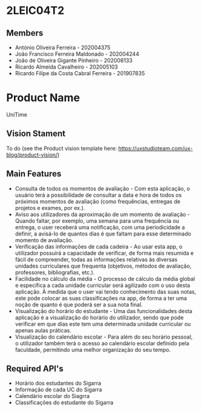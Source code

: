 # 2LEIC04T2

## Members

- António Oliveira Ferreira - 202004375
- João Francisco Ferreira Maldonado - 202004244
- João de Oliveira Gigante Pinheiro - 202008133
- Ricardo Almeida Cavalheiro - 202005103
- Ricardo Filipe da Costa Cabral Ferreira - 201907835

# Product Name

UniTime

## Vision Stament
To do (see the Product vision template here: https://uxstudioteam.com/ux-blog/product-vision/)

## Main Features
 - Consulta de todos os momentos de avaliação - Com esta aplicação, o usuário terá a possibilidade de consultar a data e hora de todos os próximos momentos de
 avaliação (como frequências, entregas de projetos e exames, por ex.).
 - Aviso aos utilizadores da aproximação de um momento de avaliação - Quando faltar, por exemplo, uma semana para uma frequência ou entrega,
o user receberá uma notificação, com uma periodicidade a definir, a avisá-lo de quantos dias é que faltam para esse determinado momento de avaliação.
- Verificação das informações de cada cadeira - Ao usar esta app, o utilizador possuirá a capacidade de verificar, de forma mais
resumida e fácil de compreender, todas as informações relativas às diversas unidades curriculares que frequenta (objetivos, métodos de avaliação,
professores, bibliografias, etc.).
- Facilidade no cálculo da média - O processo de cálculo da média global e específica a cada unidade curricular será agilizado com o uso desta aplicação. 
À medida que o user vai tendo conhecimento das suas notas, este pode colocar as suas classificações na app, de forma a ter uma noção de quanto é que poderá
ser a sua nota final.
- Visualização do horário do estudante - Uma das funcionalidades desta aplicação é a visualização do horário do utilizador, sendo que pode verificar em que dias este tem
uma determinada unidade curricular ou apenas aulas práticas.
- Visualização do calendário escolar - Para além do seu horário pessoal, o utilizador também terá o acesso ao calendário escolar definido pela faculdade, permitindo
uma melhor organização do seu tempo.

## Required API's
- Horário dos estudantes do Sigarra
- Informação de cada UC do Sigarra
- Calendário escolar do Siagrra
- Classificações do estudante do Sigarra
